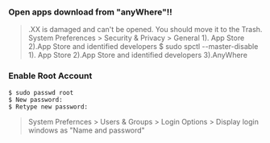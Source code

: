 ### Open apps download from "anyWhere"!!
> .XX is damaged and can't be opened. You should move it to the Trash.
> System Preferences > Security & Privacy > General
> 1). App Store 2).App Store and identified developers
    $ sudo spctl --master-disable
> 1). App Store 2).App Store and identified developers 3).AnyWhere

### Enable Root Account
    $ sudo passwd root
    $ New password:
    $ Retype new password:
> System Prefernces > Users & Groups > Login Options > Display login windows as "Name and password"

